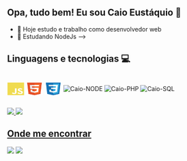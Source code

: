 ## Opa, tudo bem! Eu sou Caio Eustáquio 👋

- 🔭 Hoje estudo e trabalho como desenvolvedor web
- 🌱 Estudando NodeJs
-->

## Linguagens e tecnologias 💻

<div style="display: inline_block"><br>
  <img align="center" alt="Caio-Js" height="30" width="40" src="https://raw.githubusercontent.com/devicons/devicon/master/icons/javascript/javascript-plain.svg">
  <img align="center" alt="Caio-HTML" height="30" width="40" src="https://raw.githubusercontent.com/devicons/devicon/master/icons/html5/html5-original.svg">
  <img align="center" alt="Caio-CSS" height="30" width="40" src="https://raw.githubusercontent.com/devicons/devicon/master/icons/css3/css3-original.svg">
  <img align="center" alt="Caio-NODE" height="30" width="40" src="https://cdn.jsdelivr.net/gh/devicons/devicon/icons/nodejs/nodejs-original.svg" />
  <img align="center" alt="Caio-PHP" height="30" width="40" src="https://cdn.jsdelivr.net/gh/devicons/devicon/icons/php/php-original.svg">
  <img align="center" alt="Caio-SQL" height="30" width="40" src="https://cdn.jsdelivr.net/gh/devicons/devicon/icons/mysql/mysql-original.svg" />
</div>

##
  
<div>
  <a href="https://github.com/CaioEustaquio">
  <img loading="lazy" height="180em" src="https://github-readme-stats.vercel.app/api?username=CaioEustaquio&show_icons=true&theme=dracula&include_all_commits=true&count_private=true"/>    
  <img loading="lazy" height="180em" src="https://github-readme-stats.vercel.app/api/top-langs/?username=CaioEustaquio&layout=compact&langs_count=7&theme=dracula"/>
</div>  

  ##
 
## Onde me encontrar
<div>
  <a href = "mailto:contatocaioeustaquio@gmail.com"><img src="https://img.shields.io/badge/-Gmail-%23333?style=for-the-badge&logo=gmail&logoColor=white" target="_blank"></a>
  <a href="https://www.linkedin.com/in/caio-alves-eustáquio-4b5b60168/" target="_blank"><img src="https://img.shields.io/badge/-LinkedIn-%230077B5?style=for-the-badge&logo=linkedin&logoColor=white" target="_blank"></a> 
  
</div>

